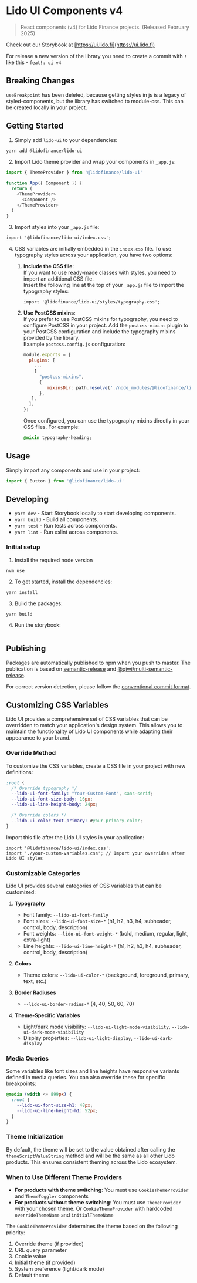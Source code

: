 # Lido UI Components v4

> React components (v4) for Lido Finance projects. (Released February 2025)

Check out our Storybook at [https://ui.lido.fi](https://ui.lido.fi)

For release a new version of the library you need to create a commit with `!` like this - `feat!: ui v4`

## Breaking Changes

`useBreakpoint` has been deleted, because getting styles in js is a legacy of styled-components, but the library has switched to module-css. This can be created locally in your project.

## Getting Started

1. Simply add `lido-ui` to your dependencies:

```bash
yarn add @lidofinance/lido-ui
```

2. Import Lido theme provider and wrap your components in `_app.js`:

```js
import { ThemeProvider } from '@lidofinance/lido-ui'

function App({ Component }) {
  return (
    <ThemeProvider>
      <Component />
    </ThemeProvider>
  )
}
```

3. Import styles into your `_app.js` file:
```tsx
import '@lidofinance/lido-ui/index.css';
```

4. CSS variables are initially embedded in the `index.css` file. To use typography styles across your application, you have two options:

   1. **Include the CSS file**:  
      If you want to use ready-made classes with styles, you need to import an additional CSS file.  
      Insert the following line at the top of your `_app.js` file to import the typography styles:
      ```tsx
      import '@lidofinance/lido-ui/styles/typography.css';
      ```

   2. **Use PostCSS mixins**:  
      If you prefer to use PostCSS mixins for typography, you need to configure PostCSS in your project. Add the `postcss-mixins` plugin to your PostCSS configuration and include the typography mixins provided by the library.  
      Example `postcss.config.js` configuration:
      ```js
      module.exports = {
        plugins: [
          ...
          [
            "postcss-mixins",
            {
               mixinsDir: path.resolve('./node_modules/@lidofinance/lido-ui/dist/styles'),
            },
         ],
        ],
      };
      ```  
      Once configured, you can use the typography mixins directly in your CSS files. For example:
      ```css
      @mixin typography-heading;
      ```

## Usage

Simply import any components and use in your project:

```js
import { Button } from '@lidofinance/lido-ui'
```

## Developing

- `yarn dev` - Start Storybook locally to start developing components.
- `yarn build` - Build all components.
- `yarn test` - Run tests across components.
- `yarn lint` - Run eslint across components.

### Initial setup

1. Install the required node version
```
nvm use
```

2. To get started, install the dependencies:

```
yarn install
```

3. Build the packages:

```
yarn build
```

4. Run the storybook:

```yarn dev
```

## Publishing

Packages are automatically published to npm when you push to master. The publication is based on [semantic-release](https://github.com/semantic-release/semantic-release) and [@qiwi/multi-semantic-release](https://github.com/qiwi/multi-semantic-release).

For correct version detection, please follow the [conventional commit format](https://www.conventionalcommits.org/en/v1.0.0/).

## Customizing CSS Variables

Lido UI provides a comprehensive set of CSS variables that can be overridden to match your application's design system. This allows you to maintain the functionality of Lido UI components while adapting their appearance to your brand.

### Override Method

To customize the CSS variables, create a CSS file in your project with new definitions:

```css
:root {
  /* Override typography */
  --lido-ui-font-family: "Your-Custom-Font", sans-serif;
  --lido-ui-font-size-body: 16px;
  --lido-ui-line-height-body: 24px;

  /* Override colors */
  --lido-ui-color-text-primary: #your-primary-color;
}
```

Import this file after the Lido UI styles in your application:

```tsx
import '@lidofinance/lido-ui/index.css';
import './your-custom-variables.css'; // Import your overrides after Lido UI styles
```

### Customizable Categories

Lido UI provides several categories of CSS variables that can be customized:

1. **Typography**
   - Font family: `--lido-ui-font-family`
   - Font sizes: `--lido-ui-font-size-*` (h1, h2, h3, h4, subheader, control, body, description)
   - Font weights: `--lido-ui-font-weight-*` (bold, medium, regular, light, extra-light)
   - Line heights: `--lido-ui-line-height-*` (h1, h2, h3, h4, subheader, control, body, description)

2. **Colors**
   - Theme colors: `--lido-ui-color-*` (background, foreground, primary, text, etc.)

3. **Border Radiuses**
   - `--lido-ui-border-radius-*` (4, 40, 50, 60, 70)

4. **Theme-Specific Variables**
   - Light/dark mode visibility: `--lido-ui-light-mode-visibility`, `--lido-ui-dark-mode-visibility`
   - Display properties: `--lido-ui-light-display`, `--lido-ui-dark-display`

### Media Queries

Some variables like font sizes and line heights have responsive variants defined in media queries. You can also override these for specific breakpoints:

```css
@media (width <= 899px) {
  :root {
    --lido-ui-font-size-h1: 48px;
    --lido-ui-line-height-h1: 52px;
  }
}
```

### Theme Initialization

By default, the theme will be set to the value obtained after calling the `themeScriptValueString` method and will be the same as all other Lido products. This ensures consistent theming across the Lido ecosystem.

### When to Use Different Theme Providers

- **For products with theme switching**: You must use `CookieThemeProvider` and `ThemeToggler` components
- **For products without theme switching**: You must use `ThemeProvider` with your chosen theme. Or `CookieThemeProvider` with hardcoded `overrideThemeName` and `initialThemeName`


The `CookieThemeProvider` determines the theme based on the following priority:
1. Override theme (if provided)
2. URL query parameter
3. Cookie value
4. Initial theme (if provided)
5. System preference (light/dark mode)
6. Default theme
